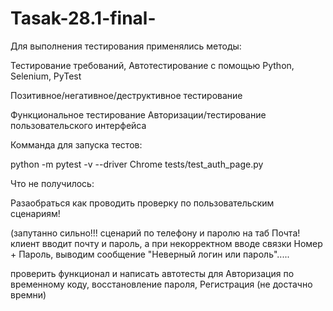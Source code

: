 # Tasak-28.1-final-
Для выполнения тестирования применялись методы:

Тестирование требований, Автотестирование с помощью Python, Selenium, PyTest

Позитивное/негативное/деструктивное тестирование

Функциональное тестирование Авторизации/тестирование пользовательского интерфейса

Комманда для запуска тестов: 

python -m pytest -v --driver Chrome tests/test_auth_page.py 

Что не получилось:

Разаобраться как проводить проверку по пользовательским сценариям!

(запутанно сильно!!! сценарий по телефону и паролю на таб Почта! клиент вводит почту и пароль,
а при некорректном вводе связки Номер + Пароль, выводим сообщение "Неверный логин или пароль".....

проверить функционал и написать автотесты для Авторизация по временному коду,
восстановление пароля, Регистрация (не достачно времни)
